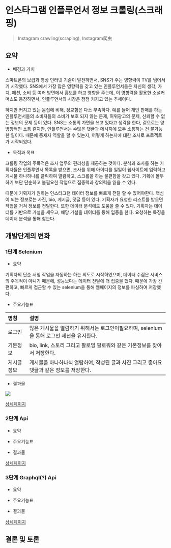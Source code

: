 # 인스타그램 인플루언서 정보 크롤링(스크래핑)
> Instagram crawling(scraping), Instagram爬虫

## 요약
- 배경과 가치

스마트폰의 보급과 영상 인터넷 기술이 발전하면서, SNS가 주는 영향력이 TV를 넘어서기 시작했다. SNS에서 가장 많은 영향력을 갖고 있는 인플루언서들은 자신의 생각, 가치, 패션, 소비 등 여러 방면에서 홍보를 하고 영향을 주는데, 이 영향력을 활용한 소셜커머스도 등장하면서, 인플루언서의 시장은 점점 커지고 있는 추세이다.

하지만 커지고 있는 몸집에 비해, 정교함은 다소 부족하다. 예를 들어 개인 판매를 하는 인플루언서들의 소비자들의 소비가 보호 되지 않는 문제, 허위광고의 문제, 신뢰할 수 없는 정보의 문제 등이 있다. SNS는 소통의 가면을 쓰고 있다고 생각을 한다, 겉으로는 양방향적인 소통 같지만, 인플루언서는 수많은 댓글과 메시지에 모두 소통하는 건 불가능한 일이다. 때문에 중재자 역할을 할 수 있는지, 어떻게 하는지에 대한 조사로 프로젝트가 시작되었다.

- 목적과 목표

크롤링 작업의 주목적은 조사 업무의 편리성을 제공하는 것이다. 분석과 조사를 하는 기획자들은 인플루언서 목록을 받으면, 조사를 위해 아이디를 일일이 웹사이트에 입력하고 게시물 하나하나를 클릭하여 열람하고, 스크롤을 하는 불편함을 갖고 있다. 기획에 몰두하기 보단 단순하고 불필요한 작업으로 집중력과 창의력을 잃을 수 있다. 

때문에 기획자가 원하는 인스타그램 데이터 정보를 빠르게 전달 할 수 있어야한다. 핵심이 되는 정보로는 사진, bio, 게시글, 댓글 등이 있다. 기획자가 요청한 리스트를 받으면 작업을 거쳐 정보를 전달한다. 또한 데이터 분석에도 도움을 줄 수 있다. 기획자는 데이터를 기반으로 가설을 세우고, 해당 가설을 데이터를 통해 입증을 한다. 요청하는 특징을 데이터 분석을 통해 찾는다.


## 개발단계의 변화
### 1단계 Selenium
- 요약

기획자의 단순 서칭 작업을 자동하는 하는 의도로 시작하였으며, 데이터 수집은 서비스의 주목적이 아니기 때문에, 성능보다는 데이터 전달에 더 집중을 했다. 때문에 가장 간편하고, 빠르게 접근할 수 있는 selenium을 통해 웹페이지의 정보를 파싱하여 저장했다.

- 주요기능표

|명칭|설명|
|:-|:-|
|로그인|많은 게시물을 열람하기 위해서는 로그인이필요하며, selenium을 통해 로그인 세션을 유지한다.|
|기본정보|bio, link, 스토리 그리고 팔로잉 팔로워와 같은 기본정보를 찾아서 저장한다.|
|게시글정보|게시물을 하나하나식 열람하여, 작성된 글과 사진 그리고 좋아요 댓글과 같은 정보를 저장한다.|

- 결과물

<img src="https://raw.githubusercontent.com/Jin5823/Git-Test/master/src/img_1.png" />

[상세페이지](https://github.com/Jin5823/instagram_crawling/blob/master/instagram_crawling_selenium)

### 2단계 Api
- 요약

- 주요기능표
- 결과물

[상세페이지](https://github.com/Jin5823/instagram_crawling/blob/master/instagram_crawling_selenium)


### 3단계 Graphql(?) Api
- 요약

- 주요기능표
- 결과물

[상세페이지](https://github.com/Jin5823/instagram_crawling/blob/master/instagram_crawling_selenium)



## 결론 및 토론
